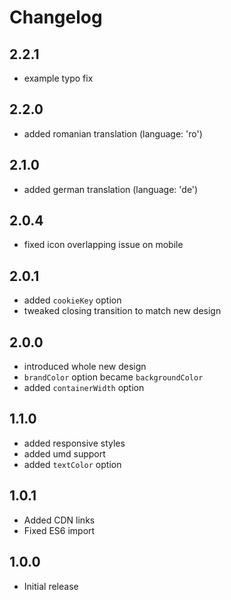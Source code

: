 # Changelog

## 2.2.1
- example typo fix

## 2.2.0
- added romanian translation (language: 'ro')

## 2.1.0
- added german translation (language: 'de')

## 2.0.4
- fixed icon overlapping issue on mobile

## 2.0.1
- added `cookieKey` option
- tweaked closing transition to match new design

## 2.0.0
- introduced whole new design
- `brandColor` option became `backgroundColor`
- added `containerWidth` option

## 1.1.0
- added responsive styles
- added umd support
- added `textColor` option

## 1.0.1
- Added CDN links
- Fixed ES6 import

## 1.0.0
- Initial release
